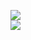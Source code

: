 [![](https://img.shields.io/badge/Made%20With-Github%20Spray-lightgrey.svg?style=for-the-badge&logo=github)](https://github.com/Annihil/github-spray#14576)  
[![](https://i.imgur.com/2DrTn0Z.gif)](https://github.com/Annihil/github-spray)